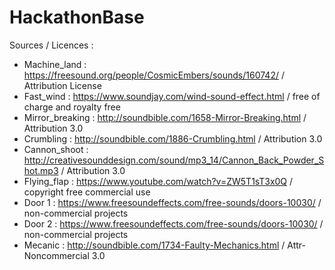 # HackathonBase

Sources / Licences :
* Machine_land : https://freesound.org/people/CosmicEmbers/sounds/160742/ / Attribution License
* Fast_wind : https://www.soundjay.com/wind-sound-effect.html / free of charge and royalty free
* Mirror_breaking : http://soundbible.com/1658-Mirror-Breaking.html / Attribution 3.0 
* Crumbling : http://soundbible.com/1886-Crumbling.html / Attribution 3.0 
* Cannon_shoot : http://creativesounddesign.com/sound/mp3_14/Cannon_Back_Powder_Shot.mp3 / Attribution 3.0 
* Flying_flap : https://www.youtube.com/watch?v=ZW5T1sT3x0Q / copyright free commercial use
* Door 1 : https://www.freesoundeffects.com/free-sounds/doors-10030/ / non-commercial projects
* Door 2 : https://www.freesoundeffects.com/free-sounds/doors-10030/ / non-commercial projects
* Mecanic : http://soundbible.com/1734-Faulty-Mechanics.html / Attr-Noncommercial 3.0 